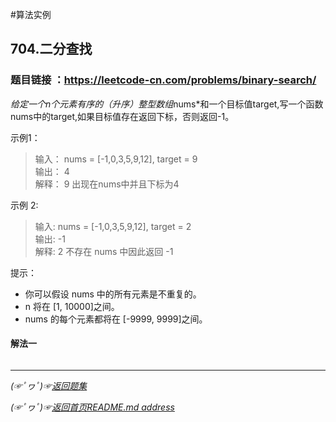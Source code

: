 #算法实例

## 704.二分查找
### 题目链接 ：https://leetcode-cn.com/problems/binary-search/

*给定一个n个元素有序的（升序）整型数组*nums*和一个目标值target,写一个函数nums中的target,如果目标值存在返回下标，否则返回-1。

示例1：  

> 输入： nums = [-1,0,3,5,9,12], target = 9  
> 输出： 4  
> 解释： 9 出现在nums中并且下标为4  

示例 2:  

> 输入: nums = [-1,0,3,5,9,12], target = 2     
> 输出: -1        
> 解释: 2 不存在 nums 中因此返回 -1  

提示：

* 你可以假设 nums 中的所有元素是不重复的。
* n 将在 [1, 10000]之间。
* nums 的每个元素都将在 [-9999, 9999]之间。

#### 解法一

```java

```

________
*(☞ﾟヮﾟ)☞[返回题集](https://github.com/fredomli/java-standard/blob/main/docs/java/algorithm/readme.md)*

*(☞ﾟヮﾟ)☞[返回首页README.md address](https://github.com/fredomli/java-standard)*
